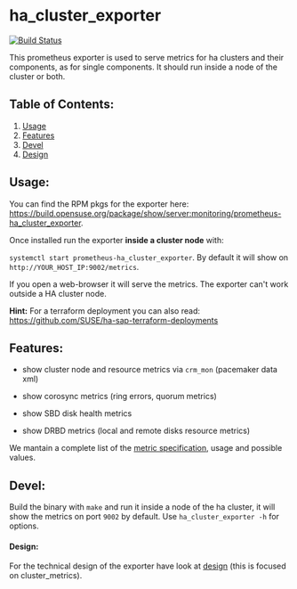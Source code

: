 # ha_cluster_exporter

[![Build Status](https://travis-ci.org/ClusterLabs/ha_cluster_exporter.svg?branch=master)](https://travis-ci.org/ClusterLabs/ha_cluster_exporter)


This prometheus exporter is used to serve metrics for ha clusters and their components, as for single components.
It should run inside a node of the cluster or both.

## Table of Contents:
1. [Usage](#Usage)
2. [Features](#Features)
3. [Devel](#Devel)
4. [Design](#Design)

## Usage:

You can find the RPM pkgs for the exporter here: https://build.opensuse.org/package/show/server:monitoring/prometheus-ha_cluster_exporter.

Once installed run the exporter **inside a cluster node** with: 

`systemctl start prometheus-ha_cluster_exporter`. By default it will show on `http://YOUR_HOST_IP:9002/metrics`.

If you open a web-browser it will serve the metrics. 
The exporter can't work outside a HA cluster node.

**Hint:**
For a terraform deployment you can also read: https://github.com/SUSE/ha-sap-terraform-deployments

## Features:

- show cluster node and resource metrics via `crm_mon` (pacemaker data xml)

- show corosync metrics (ring errors, quorum metrics)

- show SBD disk health metrics

- show DRBD metrics (local and remote disks resource metrics)

We mantain a complete list of the [metric specification](doc/metric_spec.md), usage and possible values.

## Devel:

Build the binary with `make` and run it inside a node of the ha cluster, it will show the metrics on port `9002` by default.
Use `ha_cluster_exporter -h` for options.

#### Design:

For the technical design of the exporter have look at [design](doc/design.md) (this is focused on cluster_metrics).

